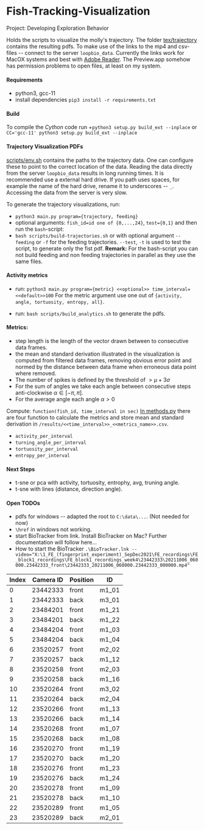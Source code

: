 # Fish-Tracking-Visualization
Project: Developing Exploration Behavior

Holds the scripts to visualize the molly's trajectory. 
The folder [tex/trajectory](tex/trajectory) contains the resulting pdfs.
To make use of the links to the mp4 and csv-files -- connect to the server `loopbio_data`. Currently the links work for MacOX systems and best with [Adobe Reader](https://get.adobe.com/de/reader/). The Preview.app somehow has permission problems to open files, at least on my system. 

#### Requirements
+ python3, gcc-11
+ install dependencies `pip3 install -r requirements.txt `

#### Build 
To compile the *Cython* code run 
+`python3 setup.py build_ext --inplace` or `CC='gcc-11' python3 setup.py build_ext --inplace`

#### Trajectory Visualization PDFs
[scripts/env.sh](scripts/env.sh) contains the paths to the trajectory data. One can configure these to point to the correct location of the data. Reading the data directly from the server `loopbio_data` results in long running times. It is recommended use a external hard drive. If you path uses spaces, for example the name of the hard drive, rename it to underscores -- `_`.   
Accessing the data from the server is very slow.  

To generate the trajectory visualizations, run: 
+ `python3 main.py program={trajectory, feeding}` 
+ optional arguments: `fish_id=id one of {0,...,24}`, `test={0,1}`
and then run the `bash`-script:
+ `bash scripts/build-trajectories.sh` or with optional argument `--feeding` or `-f` for the feeding trajectories. `--test`, `-t` is used to test the script, to generate only the fist pdf. 
**Remark:** For the bash-script you can not build feeding and non feeding trajectories in parallel as they use the same files. 

#### Activity metrics
* run: `python3 main.py program={metric} <<optional>> time_interval=<<default>>100`
For the metric argument use one out of `{activity, angle, tortuosity, entropy, all}`.

* run: `bash scripts/build_analytics.sh` to generate the pdfs. 

#### Metrics: 
+ step length is the length of the vector drawn between to consecutive data frames. 
+ the mean and standard derivation illustrated in the visualization is computed from filtered data frames, removing obvious error point and normed by the distance between data frame when erroneous data point where removed. 
+ The number of spikes is defined by the threshold of $` > \mu + 3 \sigma`$
+ For the sum of angles we take each angle between consecutive steps anti-clockwise $`\alpha \in [-\pi, \pi]`$. 
+ For the average angle each angle $`\alpha > 0`$

Compute: `function(fish_id, time_interval in sec)`
[In methods.py](src/metrics.py) there are four function to calculate the metrics and store mean and standard derivation in `/results/<<time_interval>>_<<metrics_name>>.csv`. 

+ `activity_per_interval`
+ `turning_angle_per_interval`
+ `tortuosity_per_interval`
+ `entropy_per_interval`

#### Next Steps 
+ t-sne or pca with activity, tortuosity, entrophy, avg, truning angle. 
+ t-sne with lines (distance, direction angle).

#### Open TODOs
+ pdfs for windows -- adapted the root to `C:\data\...`. (Not needed for now)
+ `\href` in windows not working. 
+ start BioTracker from link. Install BioTracker on Mac? 
Further documentation will follow here... 
+ How to start the BioTracker
`.\BioTracker.lnk --video="X:\1_FE_(fingerprint_experiment)_SepDec2021\FE_recordings\FE_block1_recordings\FE_block1_recordings_week4\23442333\20211006_060000.23442333_front\23442333_20211006_060000.23442333_000000.mp4"`


| Index | Camera ID | Position | ID |
|---|---|---|---|
| 0 | 23442333 | front | m1_01|
| 1 | 23442333 | back | m3_01|
|2 | 23484201 | front | m1_21|
|3 | 23484201 | back | m1_22|
|4 | 23484204 | front | m1_03|
|5 | 23484204 | back | m1_04|
|6 | 23520257 | front | m2_02|
|7 | 23520257 | back | m1_12|
|8 | 23520258 | front | m2_03|
|9 | 23520258 | back | m1_16|
|10 | 23520264 | front | m3_02|
|11 | 23520264 | back | m2_04|
|12 | 23520266 | front | m1_13|
|13 | 23520266 | back | m1_14|
|14 | 23520268 | front | m1_07|
|15 | 23520268 | back | m1_08|
|16 | 23520270 | front | m1_19|
|17 | 23520270 | back | m1_20|
|18 | 23520276 | front | m1_23|
|19 | 23520276 | back | m1_24|
|20 | 23520278 | front | m1_09|
|21 | 23520278 | back | m1_10|
|22 | 23520289 | front | m1_05|
|23 | 23520289 | back | m2_01|
